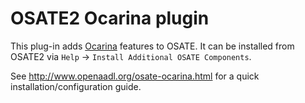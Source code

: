 # OSATE2 Ocarina plugin

This plug-in adds [Ocarina](https://github.com/openaadl/ocarina) features to OSATE. It can be installed from OSATE2 via `Help` -> `Install Additional OSATE Components`.

See http://www.openaadl.org/osate-ocarina.html for a quick installation/configuration guide.
